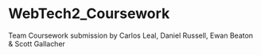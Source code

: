 # WebTech2_Coursework



Team Coursework submission by Carlos Leal, Daniel Russell, Ewan Beaton & Scott Gallacher
